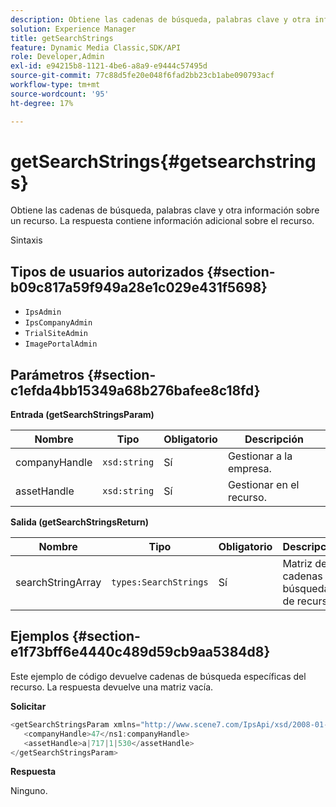 ```yaml
---
description: Obtiene las cadenas de búsqueda, palabras clave y otra información sobre un recurso. La respuesta contiene información adicional sobre el recurso.
solution: Experience Manager
title: getSearchStrings
feature: Dynamic Media Classic,SDK/API
role: Developer,Admin
exl-id: e94215b8-1121-4be6-a8a9-e9444c57495d
source-git-commit: 77c88d5fe20e048f6fad2bb23cb1abe090793acf
workflow-type: tm+mt
source-wordcount: '95'
ht-degree: 17%

---
```


# getSearchStrings{#getsearchstrings}

Obtiene las cadenas de búsqueda, palabras clave y otra información sobre un recurso. La respuesta contiene información adicional sobre el recurso.

Sintaxis

## Tipos de usuarios autorizados {#section-b09c817a59f949a28e1c029e431f5698}

* `IpsAdmin`
* `IpsCompanyAdmin`
* `TrialSiteAdmin`
* `ImagePortalAdmin`

## Parámetros {#section-c1efda4bb15349a68b276bafee8c18fd}

**Entrada (getSearchStringsParam)**

| Nombre | Tipo | Obligatorio | Descripción |
|---|---|---|---|
| companyHandle | `xsd:string` | Sí | Gestionar a la empresa. |
| assetHandle | `xsd:string` | Sí | Gestionar en el recurso. |

**Salida (getSearchStringsReturn)**

| Nombre | Tipo | Obligatorio | Descripción |
|---|---|---|---|
| searchStringArray | `types:SearchStrings` | Sí | Matriz de cadenas de búsqueda de recursos. |

## Ejemplos {#section-e1f73bff6e4440c489d59cb9aa5384d8}

Este ejemplo de código devuelve cadenas de búsqueda específicas del recurso. La respuesta devuelve una matriz vacía.

**Solicitar**

```java
<getSearchStringsParam xmlns="http://www.scene7.com/IpsApi/xsd/2008-01-15">
   <companyHandle>47</ns1:companyHandle>
   <assetHandle>a|717|1|530</assetHandle>
</getSearchStringsParam>
```

**Respuesta**

Ninguno.

